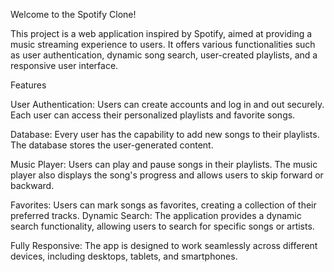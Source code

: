 Welcome to the Spotify Clone! 

This project is a web application inspired by Spotify, aimed at providing a music streaming experience to users. It offers various functionalities such as user authentication, dynamic song search, user-created playlists, and a responsive user interface.


Features 

User Authentication: Users can create accounts and log in and out securely. Each user can access their personalized playlists and favorite songs. 

Database: Every user has the capability to add new songs to their playlists. The database stores the user-generated content. 

Music Player: Users can play and pause songs in their playlists. The music player also displays the song's progress and allows users to skip forward or backward. 

Favorites: Users can mark songs as favorites, creating a collection of their preferred tracks. Dynamic Search: The application provides a dynamic search functionality, allowing users to search for specific songs or artists. 

Fully Responsive: The app is designed to work seamlessly across different devices, including desktops, tablets, and smartphones.
